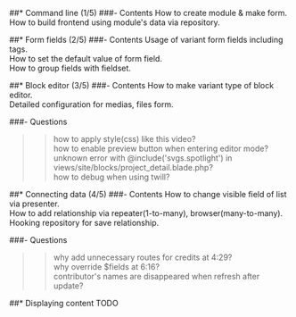 ##\* Command line (1/5)
###- Contents
How to create module & make form.  
How to build frontend using module's data via repository.

##\* Form fields (2/5)
###- Contents
Usage of variant form fields including tags.  
How to set the default value of form field.  
How to group fields with fieldset.

##\* Block editor (3/5)
###- Contents
How to make variant type of block editor.  
Detailed configuration for medias, files form.

###- Questions

> > how to apply style(css) like this video?  
> > how to enable preview button when entering editor mode?  
> > unknown error with @include('svgs.spotlight') in views/site/blocks/project_detail.blade.php?  
> > how to debug when using twill?

##\* Connecting data (4/5)
###- Contents
How to change visible field of list via presenter.  
How to add relationship via repeater(1-to-many), browser(many-to-many).  
Hooking repository for save relationship.

###- Questions

> > why add unnecessary routes for credits at 4:29?  
> > why override \$fields at 6:16?  
> > contributor's names are disappeared when refresh after update?

##\* Displaying content
TODO
